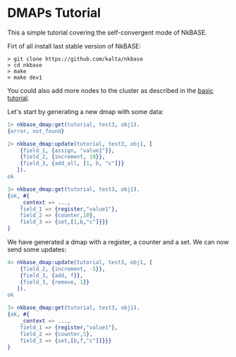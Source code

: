 DMAPs Tutorial
==============

This a simple tutorial covering the self-convergent mode of NkBASE. 

Firt of all install last stable version of NkBASE:

```
> git clone https://github.com/kalta/nkbase
> cd nkbase
> make
> make dev1
```

You could also add more nodes to the cluster as described in the [basic tutorial](tutorial_basic.md).


Let's start by generating a new dmap with some data:

```erlang
1> nkbase_dmap:get(tutorial, test3, obj1).      
{error, not_found}

2> nkbase_dmap:update(tutorial, test3, obj1, [
	{field_1, {assign, "value1"}},
	{field_2, {increment, 10}},
	{field_3, {add_all, [1, b, "c"]}}
   ]).
ok

3> nkbase_dmap:get(tutorial, test3, obj1).
{ok, #{
	_context => ...,
	field_1 => {register,"value1"},
    field_2 => {counter,10},
    field_3 => {set,[1,b,"c"]}}}
}
```

We have generated a dmap with a register, a counter and a set. We can now send some updates:

```erlang
4> nkbase_dmap:update(tutorial, test3, obj1, [
	{field_2, {increment, -5}},
	{field_3, {add, f}},
	{field_3, {remove, 1}}
   ]).
ok

3> nkbase_dmap:get(tutorial, test3, obj1).
{ok, #{
	_context => ...,
	field_1 => {register,"value1"},
    field_2 => {counter,5},
    field_3 => {set,[b,f,"c"]]}}}
}
```
